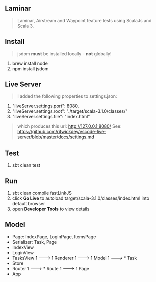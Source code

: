 Laminar
-------
>Laminar, Airstream and Waypoint feature tests using ScalaJs and Scala 3.

Install
-------
>jsdom **must** be installed locally - **not** globally!
1. brew install node
2. npm install jsdom

Live Server
-----------
>I added the following properties to settings.json:
1. "liveServer.settings.port": 8080,
2. "liveServer.settings.root": "./target/scala-3.1.0/classes/"
3. "liveServer.settings.file": "index.html"
>which produces this url: http://127.0.0.1:8080/
>See: https://github.com/ritwickdey/vscode-live-server/blob/master/docs/settings.md

Test
----
1. sbt clean test

Run
---
1. sbt clean compile fastLinkJS
2. click **Go Live** to autoload target/scala-3.1.0/classes/index.html into default browser
2. open **Developer Tools** to view details

Model
-----
* Page: IndexPage, LoginPage, ItemsPage
* Serializer: Task, Page
* IndexView
* LoginView
* TasksView 1 ---> 1 Renderer 1 ---> 1 Model 1 ---> * Task
* Store
* Router 1 ---> * Route 1 ---> 1 Page
* App